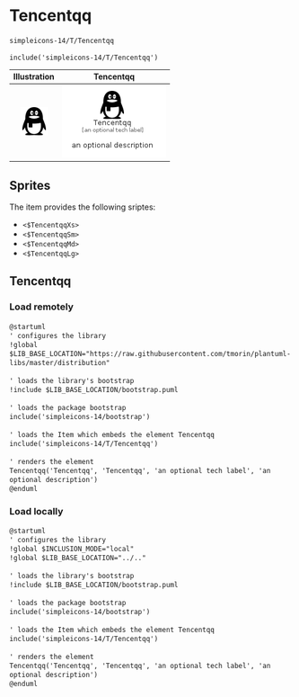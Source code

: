 # Tencentqq


```text
simpleicons-14/T/Tencentqq
```

```text
include('simpleicons-14/T/Tencentqq')
```



| Illustration | Tencentqq |
| :---: | :---: |
| ![illustration for Illustration](../../simpleicons-14/T/Tencentqq.png) | ![illustration for Tencentqq](../../simpleicons-14/T/Tencentqq.Local.png) |



## Sprites
The item provides the following sriptes:

- `<$TencentqqXs>`
- `<$TencentqqSm>`
- `<$TencentqqMd>`
- `<$TencentqqLg>`





## Tencentqq

### Load remotely
```plantuml
@startuml
' configures the library
!global $LIB_BASE_LOCATION="https://raw.githubusercontent.com/tmorin/plantuml-libs/master/distribution"

' loads the library's bootstrap
!include $LIB_BASE_LOCATION/bootstrap.puml

' loads the package bootstrap
include('simpleicons-14/bootstrap')

' loads the Item which embeds the element Tencentqq
include('simpleicons-14/T/Tencentqq')

' renders the element
Tencentqq('Tencentqq', 'Tencentqq', 'an optional tech label', 'an optional description')
@enduml
```

### Load locally
```plantuml
@startuml
' configures the library
!global $INCLUSION_MODE="local"
!global $LIB_BASE_LOCATION="../.."

' loads the library's bootstrap
!include $LIB_BASE_LOCATION/bootstrap.puml

' loads the package bootstrap
include('simpleicons-14/bootstrap')

' loads the Item which embeds the element Tencentqq
include('simpleicons-14/T/Tencentqq')

' renders the element
Tencentqq('Tencentqq', 'Tencentqq', 'an optional tech label', 'an optional description')
@enduml
```


